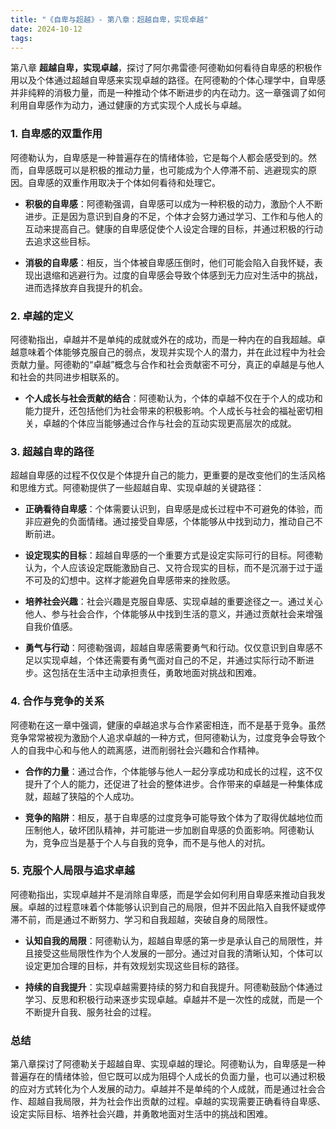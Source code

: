 ```yaml
---
title: "《自卑与超越》- 第八章：超越自卑，实现卓越"
date: 2024-10-12
tags: 
---
```

第八章 **超越自卑，实现卓越**，探讨了阿尔弗雷德·阿德勒如何看待自卑感的积极作用以及个体通过超越自卑感来实现卓越的路径。在阿德勒的个体心理学中，自卑感并非纯粹的消极力量，而是一种推动个体不断进步的内在动力。这一章强调了如何利用自卑感作为动力，通过健康的方式实现个人成长与卓越。

### 1. **自卑感的双重作用**
阿德勒认为，自卑感是一种普遍存在的情绪体验，它是每个人都会感受到的。然而，自卑感既可以是积极的推动力量，也可能成为个人停滞不前、逃避现实的原因。自卑感的双重作用取决于个体如何看待和处理它。

- **积极的自卑感**：阿德勒强调，自卑感可以成为一种积极的动力，激励个人不断进步。正是因为意识到自身的不足，个体才会努力通过学习、工作和与他人的互动来提高自己。健康的自卑感促使个人设定合理的目标，并通过积极的行动去追求这些目标。

- **消极的自卑感**：相反，当个体被自卑感压倒时，他们可能会陷入自我怀疑，表现出退缩和逃避行为。过度的自卑感会导致个体感到无力应对生活中的挑战，进而选择放弃自我提升的机会。

### 2. **卓越的定义**
阿德勒指出，卓越并不是单纯的成就或外在的成功，而是一种内在的自我超越。卓越意味着个体能够克服自己的弱点，发现并实现个人的潜力，并在此过程中为社会贡献力量。阿德勒的“卓越”概念与合作和社会贡献密不可分，真正的卓越是与他人和社会的共同进步相联系的。

- **个人成长与社会贡献的结合**：阿德勒认为，个体的卓越不仅在于个人的成功和能力提升，还包括他们为社会带来的积极影响。个人成长与社会的福祉密切相关，卓越的个体应当能够通过合作与社会的互动实现更高层次的成就。

### 3. **超越自卑的路径**
超越自卑感的过程不仅仅是个体提升自己的能力，更重要的是改变他们的生活风格和思维方式。阿德勒提供了一些超越自卑、实现卓越的关键路径：

- **正确看待自卑感**：个体需要认识到，自卑感是成长过程中不可避免的体验，而非应避免的负面情绪。通过接受自卑感，个体能够从中找到动力，推动自己不断前进。

- **设定现实的目标**：超越自卑感的一个重要方式是设定实际可行的目标。阿德勒认为，个人应该设定既能激励自己、又符合现实的目标，而不是沉溺于过于遥不可及的幻想中。这样才能避免自卑感带来的挫败感。

- **培养社会兴趣**：社会兴趣是克服自卑感、实现卓越的重要途径之一。通过关心他人、参与社会合作，个体能够从中找到生活的意义，并通过贡献社会来增强自我价值感。

- **勇气与行动**：阿德勒强调，超越自卑感需要勇气和行动。仅仅意识到自卑感不足以实现卓越，个体还需要有勇气面对自己的不足，并通过实际行动不断进步。这包括在生活中主动承担责任，勇敢地面对挑战和困难。

### 4. **合作与竞争的关系**
阿德勒在这一章中强调，健康的卓越追求与合作紧密相连，而不是基于竞争。虽然竞争常常被视为激励个人追求卓越的一种方式，但阿德勒认为，过度竞争会导致个人的自我中心和与他人的疏离感，进而削弱社会兴趣和合作精神。

- **合作的力量**：通过合作，个体能够与他人一起分享成功和成长的过程，这不仅提升了个人的能力，还促进了社会的整体进步。合作带来的卓越是一种集体成就，超越了狭隘的个人成功。
  
- **竞争的陷阱**：相反，基于自卑感的过度竞争可能导致个体为了取得优越地位而压制他人，破坏团队精神，并可能进一步加剧自卑感的负面影响。阿德勒认为，竞争应当是基于个人与自我的竞争，而不是与他人的对抗。

### 5. **克服个人局限与追求卓越**
阿德勒指出，实现卓越并不是消除自卑感，而是学会如何利用自卑感来推动自我发展。卓越的过程意味着个体能够认识到自己的局限，但并不因此陷入自我怀疑或停滞不前，而是通过不断努力、学习和自我超越，突破自身的局限性。

- **认知自我的局限**：阿德勒认为，超越自卑感的第一步是承认自己的局限性，并且接受这些局限性作为个人发展的一部分。通过对自我的清晰认知，个体可以设定更加合理的目标，并有效规划实现这些目标的路径。

- **持续的自我提升**：实现卓越需要持续的努力和自我提升。阿德勒鼓励个体通过学习、反思和积极行动来逐步实现卓越。卓越并不是一次性的成就，而是一个不断提升自我、服务社会的过程。

### 总结
第八章探讨了阿德勒关于超越自卑、实现卓越的理论。阿德勒认为，自卑感是一种普遍存在的情绪体验，但它既可以成为阻碍个人成长的负面力量，也可以通过积极的应对方式转化为个人发展的动力。卓越并不是单纯的个人成就，而是通过社会合作、超越自我局限，并为社会作出贡献的过程。卓越的实现需要正确看待自卑感、设定实际目标、培养社会兴趣，并勇敢地面对生活中的挑战和困难。
